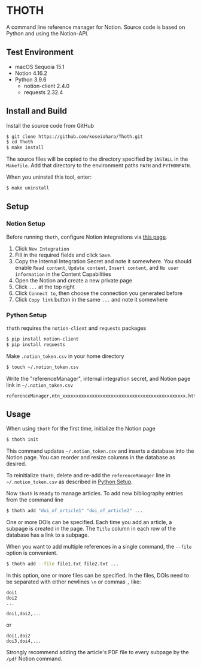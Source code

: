# THOTH

A command line reference manager for Notion.
Source code is based on Python and using the Notion-API.

## Test Environment
- macOS Sequoia 15.1
- Notion 4.16.2
- Python 3.9.6
    - notion-client 2.4.0
    - requests 2.32.4

## Install and Build
Install the source code from GitHub
```sh
$ git clone https://github.com/koseiohara/Thoth.git
$ cd Thoth
$ make install
```
The source files will be copied to the directory specified by `INSTALL` in the `Makefile`.
Add that directory to the environment paths `PATH` and `PYTHONPATH`.  

When you uninstall this tool, enter:
```sh
$ make uninstall
```

## Setup
### Notion Setup
Before running `thoth`, configure Notion integrations via [this page](https://www.notion.so/profile/integrations).
1. Click `New Integration`
1. Fill in the required fields and click `Save`.
1. Copy the Internal Integration Secret and note it somewhere. You should enable `Read content`, `Update content`, `Insert content`, and `No user information` in the Content Capabilities
1. Open the Notion and create a new private page
1. Click `...` at the top right
1. Click `Connect to`, then choose the connection you generated before
1. Click `Copy link` button in the same `...` and note it somewhere

### Python Setup<a id="PythonSetup"></a>
`thoth` requires the `notion-client` and `requests` packages
```sh
$ pip install notion-client
$ pip install requests
```
Make `.notion_token.csv` in your home directory
```sh
$ touch ~/.notion_token.csv
```
Write the "referenceManager", internal integration secret, and Notion page link in `~/.notion_token.csv`
```csv:.notion_token.csv
referenceManager,ntn_xxxxxxxxxxxxxxxxxxxxxxxxxxxxxxxxxxxxxxxxxxxxxx,https://www.notion.so/xxxxxxxxxxxxxxxxxxxxxxxxxxxxxxxxxxxxxxxxxxxxxxxxx
```

## Usage
When using `thoth` for the first time, initialize the Notion page
```sh
$ thoth init
```
This command updates `~/.notion_token.csv` and inserts a database into the Notion page.
You can reorder and resize columns in the database as desired.  

To reinitialize `thoth`, delete and re-add the `referenceManager` line in `~/.notion_token.csv` as described in [Python Setup](#PythonSetup).  

Now `thoth` is ready to manage articles.
To add new bibliography entries from the command line
```sh
$ thoth add "doi_of_article1" "doi_of_article2" ...
```
One or more DOIs can be specified.
Each time you add an article, a subpage is created in the page.
The `Title` column in each row of the database has a link to a subpage.  

When you want to add multiple references in a single command, the `--file` option is convenient.
```sh
$ thoth add --file file1.txt file2.txt ...
```
In this option, one or more files can be specified.
In the files, DOIs need to be separated with either newlines `\n` or commas `,` like:
```text
doi1
doi2
...
```
```text
doi1,doi2,...
```
or
```text
doi1,doi2
doi3,doi4,...
```

Strongly recommend adding the article's PDF file to every subpage by the `/pdf` Notion command.



